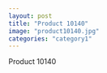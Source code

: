 ```yaml
---
layout: post
title: "Product 10140"
image: "product10140.jpg"
categories: "category1"
---
```

Product 10140
